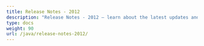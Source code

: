 ```yaml
---
title: Release Notes - 2012
description: "Release Notes - 2012 – learn about the latest updates and fixes."
type: docs
weight: 90
url: /java/release-notes-2012/
---
```



